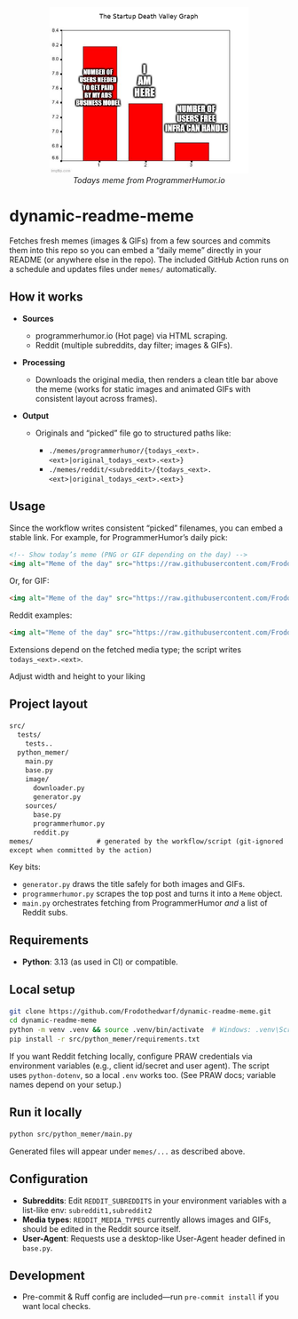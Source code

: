 <p align="center">
    <img alt="Meme of the day" src="https://raw.githubusercontent.com/Frodothedwarf/dynamic-readme-meme/refs/heads/main/memes/programmerhumorio/todays_png.png" height="300">
    <br />
    <i>Todays meme from ProgrammerHumor.io</i>
</p>

# dynamic-readme-meme

Fetches fresh memes (images & GIFs) from a few sources and commits them into this repo so you can embed a “daily meme” directly in your README (or anywhere else in the repo). The included GitHub Action runs on a schedule and updates files under `memes/` automatically.

## How it works

* **Sources**

  * programmerhumor.io (Hot page) via HTML scraping.
  * Reddit (multiple subreddits, day filter; images & GIFs).
* **Processing**

  * Downloads the original media, then renders a clean title bar above the meme (works for static images and animated GIFs with consistent layout across frames).
* **Output**

  * Originals and “picked” file go to structured paths like:

    * `./memes/programmerhumor/{todays_<ext>.<ext>|original_todays_<ext>.<ext>}`
    * `./memes/reddit/<subreddit>/{todays_<ext>.<ext>|original_todays_<ext>.<ext>}`

## Usage

Since the workflow writes consistent “picked” filenames, you can embed a stable link. For example, for ProgrammerHumor’s daily pick:

```md
<!-- Show today’s meme (PNG or GIF depending on the day) -->
<img alt="Meme of the day" src="https://raw.githubusercontent.com/Frodothedwarf/dynamic-readme-meme/refs/heads/main/memes/programmerhumorio/todays_png.png" height="500">
```

Or, for GIF:

```md
<img alt="Meme of the day" src="https://raw.githubusercontent.com/Frodothedwarf/dynamic-readme-meme/refs/heads/main/memes/reddit/ProgrammerHumor/todays_gif.gif" height="500">
```

Reddit examples:

```md
<img alt="Meme of the day" src="https://raw.githubusercontent.com/Frodothedwarf/dynamic-readme-meme/refs/heads/main/memes/reddit/ProgrammerHumor/todays_png.png" height="500">
```

Extensions depend on the fetched media type; the script writes `todays_<ext>.<ext>`.

Adjust width and height to your liking

## Project layout

```
src/
  tests/
    tests..
  python_memer/
    main.py
    base.py
    image/
      downloader.py
      generator.py
    sources/
      base.py
      programmerhumor.py
      reddit.py
memes/                # generated by the workflow/script (git-ignored except when committed by the action)
```

Key bits:

* `generator.py` draws the title safely for both images and GIFs.
* `programmerhumor.py` scrapes the top post and turns it into a `Meme` object.
* `main.py` orchestrates fetching from ProgrammerHumor *and* a list of Reddit subs.

## Requirements

* **Python**: 3.13 (as used in CI) or compatible.

## Local setup
```bash
git clone https://github.com/Frodothedwarf/dynamic-readme-meme.git
cd dynamic-readme-meme
python -m venv .venv && source .venv/bin/activate  # Windows: .venv\Scripts\activate
pip install -r src/python_memer/requirements.txt
```

If you want Reddit fetching locally, configure PRAW credentials via environment variables (e.g., client id/secret and user agent). The script uses `python-dotenv`, so a local `.env` works too. (See PRAW docs; variable names depend on your setup.)

## Run it locally

```bash
python src/python_memer/main.py
```

Generated files will appear under `memes/...` as described above.

## Configuration

* **Subreddits**: Edit `REDDIT_SUBREDDITS` in your environment variables with a list-like env: `subreddit1,subreddit2`
* **Media types**: `REDDIT_MEDIA_TYPES` currently allows images and GIFs, should be edited in the Reddit source itself.
* **User-Agent**: Requests use a desktop-like User-Agent header defined in `base.py`.

## Development

* Pre-commit & Ruff config are included—run `pre-commit install` if you want local checks.
